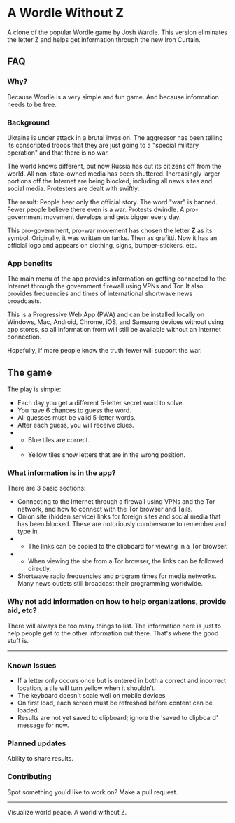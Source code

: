 # A Wordle Without Z

A clone of the popular Wordle game by Josh Wardle. This version eliminates the letter Z and helps get information through the new Iron Curtain.

## FAQ
### Why?
Because Wordle is a very simple and fun game. And because information needs to be free.

### Background
Ukraine is under attack in a brutal invasion. The aggressor has been telling its conscripted troops that they are just going to a "special military operation" and that there is no war.

The world knows different, but now Russia has cut its citizens off from the world. All non-state-owned media has been shuttered. Increasingly larger portions off the Internet are being blocked, including all news sites and social media. Protesters are dealt with swiftly.

The result: People hear only the official story. The word "war" is banned. Fewer people believe there even is a war. Protests dwindle. A pro-government movement develops and gets bigger every day.

This pro-government, pro-war movement has chosen the letter **Z** as its symbol. Originally, it was written on tanks. Then as grafitti. Now it has an official logo and appears on clothing, signs, bumper-stickers, etc.

### App benefits
The main menu of the app provides information on getting connected to the Internet through the government firewall using VPNs and Tor. It also provides frequencies and times of international shortwave news broadcasts.

This is a Progressive Web App (PWA) and can be installed locally on Windows, Mac, Android, Chrome, iOS, and Samsung devices without using app stores, so all information from will still be available without an Internet connection.

Hopefully, if more people know the truth fewer will support the war.

## The game
The play is simple:
* Each day you get a different 5-letter secret word to solve.
* You have 6 chances to guess the word.
* All guesses must be valid 5-letter words.
* After each guess, you will receive clues.
* * Blue tiles are correct.
* * Yellow tiles show letters that are in the wrong position.

### What information is in the app?
There are 3 basic sections:
* Connecting to the Internet through a firewall using VPNs and the Tor network, and how to connect with the Tor browser and Tails.
* Onion site (hidden service) links for foreign sites and social media that has been blocked. These are notoriously cumbersome to remember and type in.
* * The links can be copied to the clipboard for viewing in a Tor browser.
* * When viewing the site from a Tor browser, the links can be followed directly.
* Shortwave radio frequencies and program times for media networks. Many news outlets still broadcast their programming worldwide.

### Why not add information on how to help organizations, provide aid, etc?
There will always be too many things to list. The information here is just to help people get *to* the other information out there. That's where the good stuff is.

---
### Known Issues
* If a letter only occurs once but is entered in both a correct and incorrect location, a tile will turn yellow when it shouldn't.
* The keyboard doesn't scale well on mobile devices
* On first load, each screen must be refreshed before content can be loaded.
* Results are not yet saved to clipboard; ignore the 'saved to clipboard' message for now.
### Planned updates
Ability to share results.
### Contributing
Spot something you'd like to work on? Make a pull request.

------
Visualize world peace. A world without Z.
